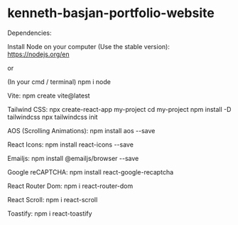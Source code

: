# kenneth-basjan-portfolio-website

Dependencies:

Install Node on your computer (Use the stable version):
https://nodejs.org/en

or

(In your cmd / terminal)
npm i node

Vite:
npm create vite@latest

Tailwind CSS:
npx create-react-app my-project
cd my-project
npm install -D tailwindcss
npx tailwindcss init

AOS (Scrolling Animations):
npm install aos --save

React Icons:
npm install react-icons --save

Emailjs:
npm install @emailjs/browser --save

Google reCAPTCHA:
npm install react-google-recaptcha

React Router Dom:
npm i react-router-dom

React Scroll:
npm i react-scroll

Toastify:
npm i react-toastify